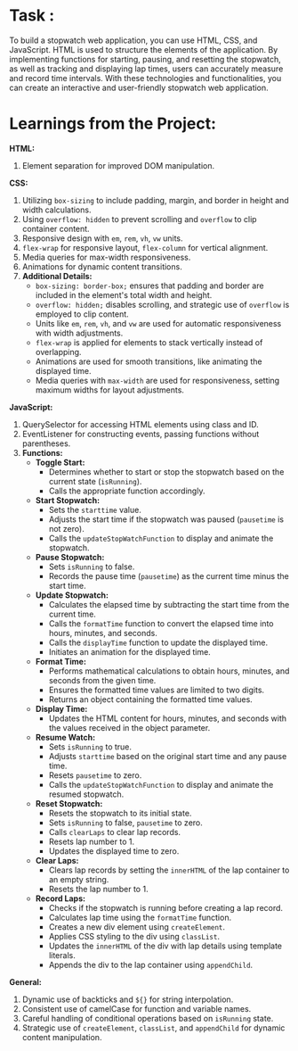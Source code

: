 # Task :
To build a stopwatch web application, you can use HTML, CSS, and JavaScript. HTML is used to structure the elements of the application. By implementing functions for starting, pausing, and resetting the stopwatch, as well as tracking and displaying lap times, users can accurately measure and record time intervals. With these technologies and functionalities, you can create an interactive and user-friendly stopwatch web application.

# Learnings from the Project:

**HTML:**
1. Element separation for improved DOM manipulation.

**CSS:**
1. Utilizing `box-sizing` to include padding, margin, and border in height and width calculations.
2. Using `overflow: hidden` to prevent scrolling and `overflow` to clip container content.
3. Responsive design with `em`, `rem`, `vh`, `vw` units.
4. `flex-wrap` for responsive layout, `flex-column` for vertical alignment.
5. Media queries for max-width responsiveness.
6. Animations for dynamic content transitions.
7. **Additional Details:**
   - `box-sizing: border-box;` ensures that padding and border are included in the element's total width and height.
   - `overflow: hidden;` disables scrolling, and strategic use of `overflow` is employed to clip content.
   - Units like `em`, `rem`, `vh`, and `vw` are used for automatic responsiveness with width adjustments.
   - `flex-wrap` is applied for elements to stack vertically instead of overlapping.
   - Animations are used for smooth transitions, like animating the displayed time.
   - Media queries with `max-width` are used for responsiveness, setting maximum widths for layout adjustments.

**JavaScript:**
1. QuerySelector for accessing HTML elements using class and ID.
2. EventListener for constructing events, passing functions without parentheses.
3. **Functions:**
   - **Toggle Start:**
     - Determines whether to start or stop the stopwatch based on the current state (`isRunning`).
     - Calls the appropriate function accordingly.
   - **Start Stopwatch:**
     - Sets the `starttime` value.
     - Adjusts the start time if the stopwatch was paused (`pausetime` is not zero).
     - Calls the `updateStopWatchFunction` to display and animate the stopwatch.
   - **Pause Stopwatch:**
     - Sets `isRunning` to false.
     - Records the pause time (`pausetime`) as the current time minus the start time.
   - **Update Stopwatch:**
     - Calculates the elapsed time by subtracting the start time from the current time.
     - Calls the `formatTime` function to convert the elapsed time into hours, minutes, and seconds.
     - Calls the `displayTime` function to update the displayed time.
     - Initiates an animation for the displayed time.
   - **Format Time:**
     - Performs mathematical calculations to obtain hours, minutes, and seconds from the given time.
     - Ensures the formatted time values are limited to two digits.
     - Returns an object containing the formatted time values.
   - **Display Time:**
     - Updates the HTML content for hours, minutes, and seconds with the values received in the object parameter.
   - **Resume Watch:**
     - Sets `isRunning` to true.
     - Adjusts `starttime` based on the original start time and any pause time.
     - Resets `pausetime` to zero.
     - Calls the `updateStopWatchFunction` to display and animate the resumed stopwatch.
   - **Reset Stopwatch:**
     - Resets the stopwatch to its initial state.
     - Sets `isRunning` to false, `pausetime` to zero.
     - Calls `clearLaps` to clear lap records.
     - Resets lap number to 1.
     - Updates the displayed time to zero.
   - **Clear Laps:**
     - Clears lap records by setting the `innerHTML` of the lap container to an empty string.
     - Resets the lap number to 1.
   - **Record Laps:**
     - Checks if the stopwatch is running before creating a lap record.
     - Calculates lap time using the `formatTime` function.
     - Creates a new div element using `createElement`.
     - Applies CSS styling to the div using `classList`.
     - Updates the `innerHTML` of the div with lap details using template literals.
     - Appends the div to the lap container using `appendChild`.

**General:**
1. Dynamic use of backticks and `${}` for string interpolation.
2. Consistent use of camelCase for function and variable names.
3. Careful handling of conditional operations based on `isRunning` state.
4. Strategic use of `createElement`, `classList`, and `appendChild` for dynamic content manipulation.

